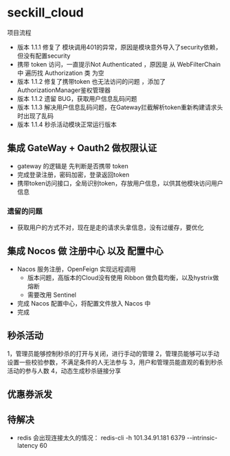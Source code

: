# seckill_cloud

项目流程
- 版本 1.1.1 修复了 模块调用401的异常，原因是模块意外导入了security依赖，但没有配置security
- 携带 token 访问，一直提示Not Authenticated ，原因是 从 WebFilterChain 中 遍历找 Authorization 类 为空
- 版本 1.1.2 修复了携带token 也无法访问的问题 ，添加了AuthorizationManager鉴权管理器
- 版本 1.1.2 遗留 BUG，获取用户信息乱码问题
- 版本 1.1.3 解决用户信息乱码问题，在Gateway拦截解析token重新构建请求头时出现了乱码
- 版本 1.1.4 秒杀活动模块正常运行版本
## 集成 GateWay + Oauth2 做权限认证
- gateway 的逻辑是 先判断是否携带 token
- 完成登录注册，密码加密，登录返回token 
- 携带token访问接口，全局识别token，存放用户信息，以供其他模块访问用户信息
### 遗留的问题
- 获取用户的方式不对，现在是走的请求头拿信息，没有过缓存，要优化

## 集成 Nocos 做 注册中心 以及 配置中心
- Nacos 服务注册，OpenFeign 实现远程调用
  - 版本问题，高版本的Cloud没有使用 Ribbon 做负载均衡，以及hystrix做熔断
  - 需要改用 Sentinel
- 完成 Nacos 配置中心，将配置文件放入 Nacos 中
- 完成 

## 秒杀活动
1，管理员能够控制秒杀的打开与关闭，进行手动的管理
2，管理员能够可以手动设置一些校验参数，不满足条件的人无法参与
3，用户和管理员能直观的看到秒杀活动的参与人数
4，动态生成秒杀链接分享
## 优惠券派发

## 待解决
- redis 会出现连接太久的情况： redis-cli -h 101.34.91.181 6379 --intrinsic-latency 60
